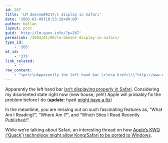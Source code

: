 ```yaml
---
id: 267
title: 'LM doesn&#8217;t display in Safari'
date: '2003-01-09T10:53:28+00:00'
author: Kellan
layout: post
guid: 'http://lm.quxx.info/?p=267'
permalink: /2003/01/09/lm-doesnt-display-in-safari/
typo_id:
    - '265'
mt_id:
    - '275'
link_related:
    - ''
raw_content:
    - "<p>\r\nApparently the left hand bar \r\n<a href=\\\"http://www.osxgoodies.com/node.php?id=22\\\" title=\\\"World\\'s largest distributed QA session continues with more good info from OSX Goodies\\\">isn\\'t displaying properly in Safari</a>.  Considering my disoriented state right now (new house, yeh!) Apple will probably fix the problem before I do (<b>update</b>: hyatt <a href=\\\"http://www.mozillazine.org/weblogs/hyatt/2003_01_05_mozillian_archive.html#90166083\\\">might have a fix</a>)\r\n</p>\r\n<p>\r\nIn the meantime, you are missing out on such fascinating features as, \\\"What Am I Reading?\\\", \\\"Where Am I?\\\", and \\\"Which Sites I Read Recently Published!\\\".  \r\n</p>\r\n<p>\r\nWhile we\\'re talking about Safari, an interesting thread on how <a href=\\\"http://lists.kde.org/?l=kfm-devel&m=104205219114244&w=2\\\">Apple\\'s KWQ (\\'Quack\\') technology might allow Konq/Safari to be ported to Windows</a>.\r\n</p>"
---
```


Apparently the left hand bar [isn’t displaying properly in Safari](http://www.osxgoodies.com/node.php?id=22 "World's largest distributed QA session continues with more good info from OSX Goodies"). Considering my disoriented state right now (new house, yeh!) Apple will probably fix the problem before I do (**update**: hyatt [might have a fix](http://www.mozillazine.org/weblogs/hyatt/2003_01_05_mozillian_archive.html#90166083))

In the meantime, you are missing out on such fascinating features as, “What Am I Reading?”, “Where Am I?”, and “Which Sites I Read Recently Published!”.

While we’re talking about Safari, an interesting thread on how [Apple’s KWQ (‘Quack’) technology might allow Konq/Safari to be ported to Windows](http://lists.kde.org/?l=kfm-devel&m=104205219114244&w=2).